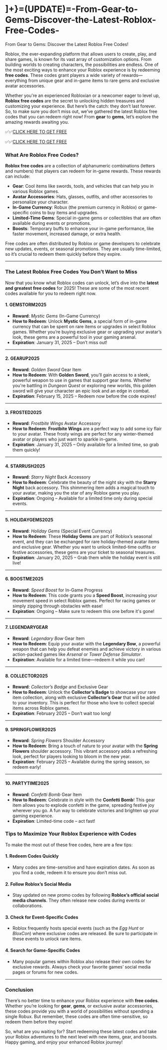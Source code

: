 # ]+}=(UPDATE)=-From-Gear-to-Gems-Discover-the-Latest-Roblox-Free-Codes-

 From Gear to Gems: Discover the Latest Roblox Free Codes!

Roblox, the ever-expanding platform that allows users to create, play, and share games, is known for its vast array of customization options. From building worlds to creating characters, the possibilities are endless. One of the most exciting ways to enhance your Roblox experience is by redeeming **free codes**. These codes grant players a wide variety of rewards—everything from unique gear and in-game items to rare gems and exclusive avatar accessories.

Whether you're an experienced Robloxian or a newcomer eager to level up, **Roblox free codes** are the secret to unlocking hidden treasures and customizing your experience. But here’s the catch: they don’t last forever. So, to make sure you don’t miss out, we’ve gathered the latest Roblox free codes that you can redeem right now! From **gear** to **gems**, let’s explore the amazing rewards awaiting you.

✅✅[CLICK HERE TO GET FREE](https://tinyurl.com/f5a9kmyc)

✅✅[CLICK HERE TO GET FREE](https://tinyurl.com/f5a9kmyc)

### What Are Roblox Free Codes?

**Roblox free codes** are a collection of alphanumeric combinations (letters and numbers) that players can redeem for in-game rewards. These rewards can include:

- **Gear**: Cool items like swords, tools, and vehicles that can help you in various Roblox games.
- **Avatar Accessories**: Hats, glasses, outfits, and other accessories to personalize your character.
- **In-Game Currency**: Robux (the premium currency in Roblox) or game-specific coins to buy items and upgrades.
- **Limited-Time Gems**: Special in-game gems or collectibles that are often available during events or promotions.
- **Boosts**: Temporary buffs to enhance your in-game performance, like faster movement, increased damage, or extra health.

Free codes are often distributed by Roblox or game developers to celebrate new updates, events, or seasonal promotions. They are usually time-limited, so it’s crucial to redeem them quickly before they expire.

---

### The Latest Roblox Free Codes You Don’t Want to Miss

Now that you know what Roblox codes can unlock, let’s dive into the **latest and greatest free codes** for 2025! These are some of the most recent codes available for you to redeem right now.

#### 1. **GEMSTORM2025**
   - **Reward**: *Mystic Gems* (In-Game Currency)
   - **How to Redeem**: Unlock **Mystic Gems**, a special form of in-game currency that can be spent on rare items or upgrades in select Roblox games. Whether you’re buying exclusive gear or upgrading your avatar’s look, these gems are a powerful tool in your gaming arsenal.
   - **Expiration**: January 31, 2025 – Don’t miss out!

---

#### 2. **GEARUP2025**
   - **Reward**: *Golden Sword* Gear Item
   - **How to Redeem**: With **Golden Sword**, you’ll gain access to a sleek, powerful weapon to use in games that support gear items. Whether you're battling in *Dungeon Quest* or exploring new worlds, this golden sword will give your character an epic look and an edge in combat.
   - **Expiration**: February 15, 2025 – Redeem now before the code expires!

---

#### 3. **FROSTED2025**
   - **Reward**: *Frostbite Wings* Avatar Accessory
   - **How to Redeem**: **Frostbite Wings** are a perfect way to add some icy flair to your avatar. These frosty wings are perfect for any winter-themed avatar or players who just want to sparkle in-game.
   - **Expiration**: January 31, 2025 – Only available for a limited time, so grab them quickly!

---

#### 4. **STARRUSH2025**
   - **Reward**: *Starry Night* Back Accessory
   - **How to Redeem**: Celebrate the beauty of the night sky with the **Starry Night** back accessory. This shimmering item adds a magical touch to your avatar, making you the star of any Roblox game you play.
   - **Expiration**: Ongoing – Available for a limited time only during special events.

---

#### 5. **HOLIDAYGEMS2025**
   - **Reward**: *Holiday Gems* (Special Event Currency)
   - **How to Redeem**: These **Holiday Gems** are part of Roblox’s seasonal event, and they can be exchanged for rare holiday-themed avatar items and exclusive gear. Whether you want to unlock limited-time outfits or festive accessories, these gems are your ticket to seasonal treasures.
   - **Expiration**: January 20, 2025 – Grab them while the holiday event is still live!

---

#### 6. **BOOSTME2025**
   - **Reward**: *Speed Boost* for In-Game Progress
   - **How to Redeem**: This code grants you a **Speed Boost**, increasing your movement speed in select Roblox games. Perfect for racing games or simply zipping through obstacles with ease!
   - **Expiration**: Ongoing – Make sure to redeem this one before it's gone!

---

#### 7. **LEGENDARYGEAR**
   - **Reward**: *Legendary Bow* Gear Item
   - **How to Redeem**: Equip your avatar with the **Legendary Bow**, a powerful weapon that can help you defeat enemies and achieve victory in various action-packed games like *Arsenal* or *Tower Defense Simulator*.
   - **Expiration**: Available for a limited time—redeem it while you can!

---

#### 8. **COLLECTOR2025**
   - **Reward**: *Collector’s Badge* and Exclusive Gear
   - **How to Redeem**: Unlock the **Collector’s Badge** to showcase your rare item collection, along with exclusive **Collector’s Gear** that will be added to your inventory. This is perfect for those who love to collect special items across Roblox games.
   - **Expiration**: February 2025 – Don’t wait too long!

---

#### 9. **SPRINGFLOWER2025**
   - **Reward**: *Spring Flowers* Shoulder Accessory
   - **How to Redeem**: Bring a touch of nature to your avatar with the **Spring Flowers** shoulder accessory. This vibrant accessory adds a refreshing look, perfect for players looking to bloom in the new year.
   - **Expiration**: February 2025 – Available during the spring season, so redeem early!

---

#### 10. **PARTYTIME2025**
   - **Reward**: *Confetti Bomb* Gear Item
   - **How to Redeem**: Celebrate in style with the **Confetti Bomb**! This gear item allows you to explode confetti in the game, spreading festive joy wherever you go. A fun way to celebrate victories and brighten up your gaming experience.
   - **Expiration**: Limited-time code – act fast!


### Tips to Maximize Your Roblox Experience with Codes

To make the most out of these free codes, here are a few tips:

#### 1. **Redeem Codes Quickly**
   - Many codes are time-sensitive and have expiration dates. As soon as you find a code, redeem it to ensure you don’t miss out.

#### 2. **Follow Roblox’s Social Media**
   - Stay updated on new promo codes by following **Roblox’s official social media channels**. They often release new codes during events or collaborations.

#### 3. **Check for Event-Specific Codes**
   - Roblox frequently hosts special events (such as the *Egg Hunt* or *BloxCon*) where exclusive codes are released. Be sure to participate in these events to unlock rare items.

#### 4. **Search for Game-Specific Codes**
   - Many popular games within Roblox also release their own codes for exclusive rewards. Always check your favorite games’ social media pages or forums for new codes.

---

### Conclusion

There’s no better time to enhance your Roblox experience with **free codes**. Whether you’re looking for **gear**, **gems**, or exclusive avatar accessories, these codes provide you with a world of possibilities without spending a single Robux. But remember, these codes are often time-sensitive, so redeem them before they expire!

So, what are you waiting for? Start redeeming these latest codes and take your Roblox adventures to the next level with new items, gear, and boosts. Happy gaming, and enjoy your enhanced Roblox journey!
